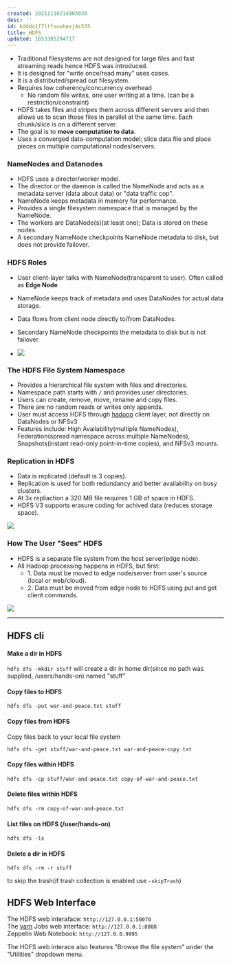 ```yaml
---
created: 20211110214903030
desc: ''
id: kdddo1f7ltfsuwhexj4s535
title: HDFS
updated: 1653305294717
---
```

   
   
- Traditional filesystems are not designed for large files and fast streaming reads hence HDFS was introduced.   
- It is designed for "write once/read many" uses cases.   
- It is a distributed/spread out filesystem.   
- Requires low coherency/concurrency overhead   
  - No random file writes, one user writing at a time. (can be a restriction/constraint)   
- HDFS takes files and stripes them across different servers and then allows us to scan those files in parallel at the same time. Each chunk/slice is on a different server.   
- The goal is to **move computation to data**.   
- Uses a converged data-computation model; slice data file and place pieces on multiple computational nodes/servers.   
   
### NameNodes and Datanodes   
   
   
- HDFS uses a director/worker model.   
- The director or the daemon is called the NameNode and acts as a metadata server (data about data) or "data traffic cop".   
- NameNode keeps metadata in memory for performance.   
- Provides a single filesystem namespace that is managed by the NameNode.   
- The workers are DataNode(s)(at least one); Data is stored on these nodes.   
- A secondary NameNode checkpoints NameNode metadata to disk, but does not provide failover.   
   
### HDFS Roles   
   
   
- User client-layer talks with NameNode(transparent to user). Often called as **Edge Node**   
   
   
- NameNode keeps track of metadata and uses DataNodes for actual data storage.   
   
   
- Data flows from client node directly to/from DataNodes.   
   
   
- Secondary NameNode checkpoints the metadata to disk but is not failover.   
   
   
- ![](https://raw.githubusercontent.com/zubayrrr/twiki/main/bin/image.zt918wn73hk.png)   
   
### The HDFS File System Namespace   
   
   
- Provides a hierarchical file system with files and directories.   
- Namespace path starts with `/` and provides user directories.   
- Users can create, remove, move, rename and copy files.   
- There are no <span class="underline">random reads or writes only appends</span>.   
- User must access HDFS through [hadoop](../devlog/hadoop.md) client layer, not directly on DataNodes or NFSv3   
- Features include: High Availability(multiple NameNodes), Federation(spread namespace across multiple NameNodes), Snapshots(instant read-only point-in-time copies), and NFSv3 mounts.   
   
### Replication in HDFS   
   
   
- Data is replicated (default is 3 copies).   
- Replication is used for both redundancy and better availability on busy clusters.   
- At 3x repliaction a 320 MB file requires 1 GB of space in HDFS.   
- HDFS V3 supports erasure coding for achived data (reduces storage space).   
   
![](https://raw.githubusercontent.com/zubayrrr/twiki/main/bin/image.1eqf63vf4xu.png)   
   
### How The User "Sees" HDFS   
   
   
- HDFS is a separate file system from the host server(edge node).   
- All Hadoop processing happens in HDFS, but first:   
  - 1\. Data must be moved to edge node/server from user's source (local or web/cloud).   
  - 2\. Data must be moved from edge node to HDFS using put and get client commands.   
   
![](https://raw.githubusercontent.com/zubayrrr/twiki/main/bin/image.yxr0gacpr2.png)   
   
   
---   
   
## HDFS cli   
   
#### Make a dir in HDFS   
   
`hdfs dfs -mkdir stuff` will create a dir in home dir(since no path was supplied, /users/hands-on) named "stuff"   
   
#### Copy files to HDFS   
   
`hdfs dfs -put war-and-peace.txt stuff`   
   
#### Copy files from HDFS   
   
Copy files back to your local file system   
   
`hdfs dfs -get stuff/war-and-peace.txt war-and-peace-copy.txt`   
   
#### Copy files within HDFS   
   
`hdfs dfs -cp stuff/war-and-peace.txt copy-of-war-and-peace.txt`   
   
#### Delete files within HDFS   
   
`hdfs dfs -rm copy-of-war-and-peace.txt`   
   
#### List files on HDFS (/user/hands-on)   
   
`hdfs dfs -ls`   
   
#### Delete a dir in HDFS   
   
`hdfs dfs -rm -r stuff`   
   
to skip the trash(if trash collection is enabled use `-skipTrash`)   
   
## HDFS Web Interface   
   
The HDFS web interaface: `http://127.0.0.1:50070`   
The [yarn](../devlog/yarn.md) Jobs web interface: `http://127.0.0.1:8088`   
Zeppelin Web Notebook: `http://127.0.0.9995`   
   
The HDFS web interace also features "Browse the file system" under the "Utilities" dropdown menu.